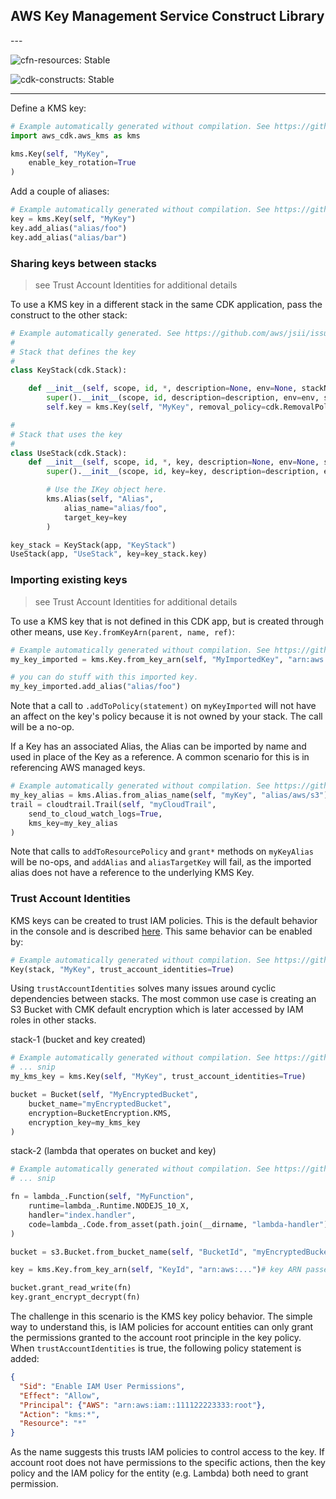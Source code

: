 ## AWS Key Management Service Construct Library

<!--BEGIN STABILITY BANNER-->---


![cfn-resources: Stable](https://img.shields.io/badge/cfn--resources-stable-success.svg?style=for-the-badge)

![cdk-constructs: Stable](https://img.shields.io/badge/cdk--constructs-stable-success.svg?style=for-the-badge)

---
<!--END STABILITY BANNER-->

Define a KMS key:

```python
# Example automatically generated without compilation. See https://github.com/aws/jsii/issues/826
import aws_cdk.aws_kms as kms

kms.Key(self, "MyKey",
    enable_key_rotation=True
)
```

Add a couple of aliases:

```python
# Example automatically generated without compilation. See https://github.com/aws/jsii/issues/826
key = kms.Key(self, "MyKey")
key.add_alias("alias/foo")
key.add_alias("alias/bar")
```

### Sharing keys between stacks

> see Trust Account Identities for additional details

To use a KMS key in a different stack in the same CDK application,
pass the construct to the other stack:

```python
# Example automatically generated. See https://github.com/aws/jsii/issues/826
#
# Stack that defines the key
#
class KeyStack(cdk.Stack):

    def __init__(self, scope, id, *, description=None, env=None, stackName=None, tags=None, synthesizer=None, terminationProtection=None):
        super().__init__(scope, id, description=description, env=env, stackName=stackName, tags=tags, synthesizer=synthesizer, terminationProtection=terminationProtection)
        self.key = kms.Key(self, "MyKey", removal_policy=cdk.RemovalPolicy.DESTROY)

#
# Stack that uses the key
#
class UseStack(cdk.Stack):
    def __init__(self, scope, id, *, key, description=None, env=None, stackName=None, tags=None, synthesizer=None, terminationProtection=None):
        super().__init__(scope, id, key=key, description=description, env=env, stackName=stackName, tags=tags, synthesizer=synthesizer, terminationProtection=terminationProtection)

        # Use the IKey object here.
        kms.Alias(self, "Alias",
            alias_name="alias/foo",
            target_key=key
        )

key_stack = KeyStack(app, "KeyStack")
UseStack(app, "UseStack", key=key_stack.key)
```

### Importing existing keys

> see Trust Account Identities for additional details

To use a KMS key that is not defined in this CDK app, but is created through other means, use
`Key.fromKeyArn(parent, name, ref)`:

```python
# Example automatically generated without compilation. See https://github.com/aws/jsii/issues/826
my_key_imported = kms.Key.from_key_arn(self, "MyImportedKey", "arn:aws:...")

# you can do stuff with this imported key.
my_key_imported.add_alias("alias/foo")
```

Note that a call to `.addToPolicy(statement)` on `myKeyImported` will not have
an affect on the key's policy because it is not owned by your stack. The call
will be a no-op.

If a Key has an associated Alias, the Alias can be imported by name and used in place
of the Key as a reference. A common scenario for this is in referencing AWS managed keys.

```python
# Example automatically generated without compilation. See https://github.com/aws/jsii/issues/826
my_key_alias = kms.Alias.from_alias_name(self, "myKey", "alias/aws/s3")
trail = cloudtrail.Trail(self, "myCloudTrail",
    send_to_cloud_watch_logs=True,
    kms_key=my_key_alias
)
```

Note that calls to `addToResourcePolicy` and `grant*` methods on `myKeyAlias` will be
no-ops, and `addAlias` and `aliasTargetKey` will fail, as the imported alias does not
have a reference to the underlying KMS Key.

### Trust Account Identities

KMS keys can be created to trust IAM policies. This is the default behavior in
the console and is described
[here](https://docs.aws.amazon.com/kms/latest/developerguide/key-policies.html).
This same behavior can be enabled by:

```python
# Example automatically generated without compilation. See https://github.com/aws/jsii/issues/826
Key(stack, "MyKey", trust_account_identities=True)
```

Using `trustAccountIdentities` solves many issues around cyclic dependencies
between stacks. The most common use case is creating an S3 Bucket with CMK
default encryption which is later accessed by IAM roles in other stacks.

stack-1 (bucket and key created)

```python
# Example automatically generated without compilation. See https://github.com/aws/jsii/issues/826
# ... snip
my_kms_key = kms.Key(self, "MyKey", trust_account_identities=True)

bucket = Bucket(self, "MyEncryptedBucket",
    bucket_name="myEncryptedBucket",
    encryption=BucketEncryption.KMS,
    encryption_key=my_kms_key
)
```

stack-2 (lambda that operates on bucket and key)

```python
# Example automatically generated without compilation. See https://github.com/aws/jsii/issues/826
# ... snip

fn = lambda_.Function(self, "MyFunction",
    runtime=lambda_.Runtime.NODEJS_10_X,
    handler="index.handler",
    code=lambda_.Code.from_asset(path.join(__dirname, "lambda-handler"))
)

bucket = s3.Bucket.from_bucket_name(self, "BucketId", "myEncryptedBucket")

key = kms.Key.from_key_arn(self, "KeyId", "arn:aws:...")# key ARN passed via stack props

bucket.grant_read_write(fn)
key.grant_encrypt_decrypt(fn)
```

The challenge in this scenario is the KMS key policy behavior. The simple way to understand
this, is IAM policies for account entities can only grant the permissions granted to the
account root principle in the key policy. When `trustAccountIdentities` is true,
the following policy statement is added:

```json
{
  "Sid": "Enable IAM User Permissions",
  "Effect": "Allow",
  "Principal": {"AWS": "arn:aws:iam::111122223333:root"},
  "Action": "kms:*",
  "Resource": "*"
}
```

As the name suggests this trusts IAM policies to control access to the key.
If account root does not have permissions to the specific actions, then the key
policy and the IAM policy for the entity (e.g. Lambda) both need to grant
permission.

